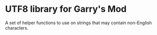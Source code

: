 # UTF8 library for Garry's Mod

A set of helper functions to use on strings that may contain non-English characters.
